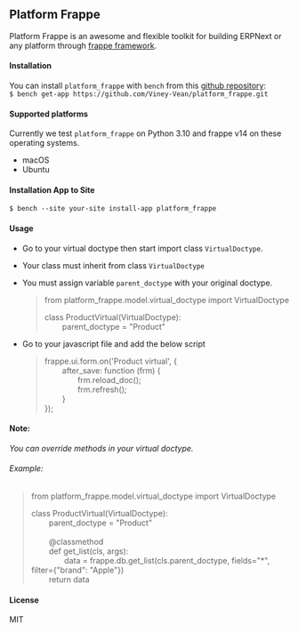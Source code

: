 ## Platform Frappe

Platform Frappe is an awesome and flexible toolkit for building ERPNext or any platform through [frappe framework](https://frappeframework.com/).

#### Installation

You can install `platform_frappe` with `bench` from
this [github repository](https://github.com/Viney-Vean/platform_frappe.git): </br>
`$ bench get-app https://github.com/Viney-Vean/platform_frappe.git`

#### Supported platforms

Currently we test `platform_frappe` on Python 3.10 and frappe v14 on these operating systems.

- macOS
- Ubuntu

#### Installation App to Site

`$ bench --site your-site install-app platform_frappe`

#### Usage

- Go to your virtual doctype then start import class `VirtualDoctype`. </br>
- Your class must inherit from class `VirtualDoctype` 
- You must assign variable `parent_doctype` with your original doctype.   </br>
  > from platform_frappe.model.virtual_doctype import VirtualDoctype </br>
  >
  > class ProductVirtual(VirtualDoctype):  </br>
  &nbsp;&nbsp;&nbsp;&nbsp;&nbsp;&nbsp;&nbsp; 
  > parent_doctype = "Product"

- Go to your javascript file and add the below script
  > frappe.ui.form.on('Product virtual', {  </br>
  &nbsp;&nbsp;&nbsp;&nbsp;&nbsp;&nbsp;&nbsp; 
  > after_save: function (frm) {  </br>
  &nbsp;&nbsp;&nbsp;&nbsp;&nbsp;&nbsp;&nbsp;&nbsp;&nbsp;&nbsp;&nbsp;&nbsp;&nbsp;&nbsp; 
  > frm.reload_doc();  </br>
  &nbsp;&nbsp;&nbsp;&nbsp;&nbsp;&nbsp;&nbsp;&nbsp;&nbsp;&nbsp;&nbsp;&nbsp;&nbsp;&nbsp; 
  > frm.refresh();  </br>
  &nbsp;&nbsp;&nbsp;&nbsp;&nbsp;&nbsp;&nbsp; 
  > }  </br>
  > });

#### Note:
_You can override methods in your virtual doctype._  </br>
###### Example:
  > from platform_frappe.model.virtual_doctype import VirtualDoctype </br>
  >
  > class ProductVirtual(VirtualDoctype):  </br>
  &nbsp;&nbsp;&nbsp;&nbsp;&nbsp;&nbsp;&nbsp; 
  > parent_doctype = "Product" </br></br>
  &nbsp;&nbsp;&nbsp;&nbsp;&nbsp;&nbsp;&nbsp; 
  > @classmethod </br>
  &nbsp;&nbsp;&nbsp;&nbsp;&nbsp;&nbsp;&nbsp; 
  > def get_list(cls, args): </br>
  &nbsp;&nbsp;&nbsp;&nbsp;&nbsp;&nbsp;&nbsp;&nbsp;&nbsp;&nbsp;&nbsp;&nbsp;&nbsp;&nbsp; 
  > data = frappe.db.get_list(cls.parent_doctype, fields="*", filter={"brand": "Apple"}) </br>
  &nbsp;&nbsp;&nbsp;&nbsp;&nbsp;&nbsp;&nbsp; 
  > return data </br>

#### License

MIT